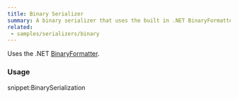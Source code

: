 ```yaml
---
title: Binary Serializer
summary: A binary serializer that uses the built in .NET BinaryFormatter.
related:
 - samples/serializers/binary
---
```


Uses the .NET [BinaryFormatter](https://msdn.microsoft.com/en-us/library/system.runtime.serialization.formatters.binary.binaryformatter.aspx).


### Usage

snippet:BinarySerialization
